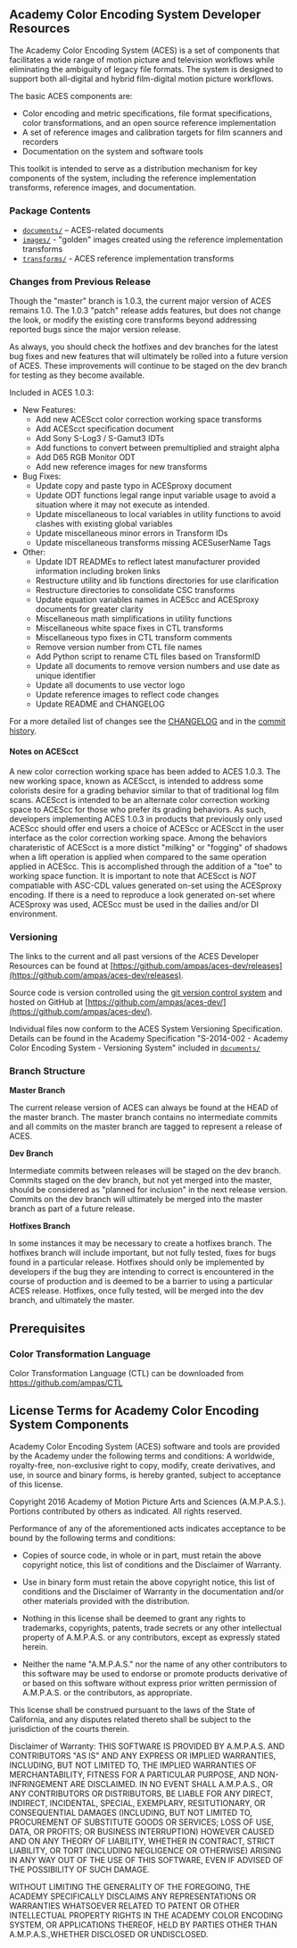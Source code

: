 ## Academy Color Encoding System Developer Resources ##

The Academy Color Encoding System (ACES) is a set of components that facilitates
a wide range of motion picture and television workflows while eliminating the ambiguity of
legacy file formats. The system is designed to support both all-digital and
hybrid film-digital motion picture workflows.

The basic ACES components are:

* Color encoding and metric specifications, file format specifications, color
transformations, and an open source reference implementation 
* A set of reference images and calibration targets for film scanners and
recorders 
* Documentation on the system and software tools

This toolkit is intended to serve as a distribution mechanism for key components
of the system, including the reference implementation transforms, reference
images, and documentation.

### Package Contents ###
 
* [`documents/`](./documents) – ACES-related documents 
* [`images/`](./images) - "golden" images created using the reference implementation transforms
* [`transforms/`](./transforms) - ACES reference implementation transforms

### Changes from Previous Release ###

Though the "master" branch is 1.0.3, the current major version of ACES remains 1.0. The 1.0.3 
"patch" release adds features, but does not change the look, or modify the existing core transforms 
beyond addressing reported bugs since the major version release. 

As always, you should check the hotfixes and dev branches for the latest bug fixes and 
new features that will ultimately be rolled into a future version of ACES. These 
improvements will continue to be staged on the dev branch for testing as they become 
available.

Included in ACES 1.0.3:

  * New Features: 
     * Add new ACEScct color correction working space transforms
     * Add ACEScct specification document
     * Add Sony S-Log3 / S-Gamut3 IDTs
     * Add functions to convert between premultiplied and straight alpha
     * Add D65 RGB Monitor ODT
     * Add new reference images for new transforms
  * Bug Fixes:
     * Update copy and paste typo in ACESproxy document
     * Update ODT functions legal range input variable usage to avoid a situation where it may not execute as intended.
     * Update miscellaneous to local variables in utility functions to avoid clashes with existing global variables
     * Update miscellaneous minor errors in Transform IDs
     * Update miscellaneous transforms missing ACESuserName Tags
  * Other:
     * Update IDT READMEs to reflect latest manufacturer provided information including broken links
     * Restructure utility and lib functions directories for use clarification
     * Restructure directories to consolidate CSC transforms
     * Update equation variables names in ACEScc and ACESproxy documents for greater clarity 
     * Miscellaneous math simplifications in utility functions
     * Miscellaneous white space fixes in CTL transforms
     * Miscellaneous typo fixes in CTL transform comments
     * Remove version number from CTL file names
     * Add Python script to rename CTL files based on TransformID
     * Update all documents to remove version numbers and use date as unique identifier
     * Update all documents to use vector logo
     * Update reference images to reflect code changes
     * Update README and CHANGELOG

For a more detailed list of changes see the [CHANGELOG](./CHANGELOG.md) and in the [commit history](https://github.com/ampas/aces-dev/commits/master).

#### Notes on ACEScct ####

A new color correction working space has been added to ACES 1.0.3.  The new working space, known as ACEScct, is intended to address some colorists desire for a grading behavior similar to that of traditional log film scans.  ACEScct is intended to be an alternate color correction working space to ACEScc for those who prefer its grading behaviors.  As such, developers implementing ACES 1.0.3 in products that previously only used ACEScc should offer end users a choice of ACEScc or ACEScct in the user interface as the color correction working space. Among the behaviors charateristic of ACEScct is a more distict "milking" or "fogging" of shadows when a lift operation is applied when compared to the same operation applied in ACEScc. This is accomplished through the addition of a "toe" to working space function.  It is important to note that ACEScct is *NOT* compatiable with ASC-CDL values generated on-set using the ACESproxy encoding.  If there is a need to reproduce a look generated on-set where ACESproxy was used, ACEScc must be used in the dailies and/or DI environment.

### Versioning ###
 
The links to the current and all past versions of the ACES Developer Resources
can be found at [https://github.com/ampas/aces-dev/releases](https://github.com/ampas/aces-dev/releases).  

Source code is version controlled using the [git version control system](http://git-scm.com/) and hosted on GitHub at [https://github.com/ampas/aces-dev/](https://github.com/ampas/aces-dev/).

Individual files now conform to the ACES System Versioning Specification.  Details can be found in the Academy Specification "S-2014-002 - Academy Color Encoding System - Versioning System" included in [`documents/`](./documents)

### Branch Structure ###

__Master Branch__
 
The current release version of ACES can always be found at the HEAD of the
master branch.  The master branch contains no intermediate commits and all commits on
the master branch are tagged to represent a release of ACES.

__Dev Branch__
 
Intermediate commits between releases will be staged on the dev branch.  Commits staged 
on the dev branch, but not yet merged into the master, should be considered as "planned 
for inclusion" in the next release version.  Commits on the dev branch will ultimately 
be merged into the master branch as part of a future release.

__Hotfixes Branch__

In some instances it may be necessary to create a hotfixes branch.  The hotfixes
branch will include important, but not fully tested, fixes for bugs found in a
particular release.  Hotfixes should only be implemented by developers if the bug they 
are intending to correct is encountered in the course of production and is deemed to be 
a barrier to using a particular ACES release.  Hotfixes, once fully tested, will
be merged into the dev branch, and ultimately the master.

## Prerequisites ##

### Color Transformation Language ###

Color Transformation Language (CTL) can be downloaded from
https://github.com/ampas/CTL

## License Terms for Academy Color Encoding System Components ##

Academy Color Encoding System (ACES) software and tools are provided by the
Academy under the following terms and conditions: A worldwide, royalty-free,
non-exclusive right to copy, modify, create derivatives, and use, in source and
binary forms, is hereby granted, subject to acceptance of this license.

Copyright 2016 Academy of Motion Picture Arts and Sciences (A.M.P.A.S.).
Portions contributed by others as indicated. All rights reserved.

Performance of any of the aforementioned acts indicates acceptance to be bound
by the following terms and conditions:

* Copies of source code, in whole or in part, must retain the above copyright
notice, this list of conditions and the Disclaimer of Warranty.

* Use in binary form must retain the above copyright notice, this list of
conditions and the Disclaimer of Warranty in the documentation and/or other
materials provided with the distribution.

* Nothing in this license shall be deemed to grant any rights to trademarks,
copyrights, patents, trade secrets or any other intellectual property of
A.M.P.A.S. or any contributors, except as expressly stated herein.

* Neither the name "A.M.P.A.S." nor the name of any other contributors to this
software may be used to endorse or promote products derivative of or based on
this software without express prior written permission of A.M.P.A.S. or the
contributors, as appropriate.

This license shall be construed pursuant to the laws of the State of
California, and any disputes related thereto shall be subject to the
jurisdiction of the courts therein.

Disclaimer of Warranty: THIS SOFTWARE IS PROVIDED BY A.M.P.A.S. AND CONTRIBUTORS
"AS IS" AND ANY EXPRESS OR IMPLIED WARRANTIES, INCLUDING, BUT NOT LIMITED TO,
THE IMPLIED WARRANTIES OF MERCHANTABILITY, FITNESS FOR A PARTICULAR PURPOSE, AND
NON-INFRINGEMENT ARE DISCLAIMED. IN NO EVENT SHALL A.M.P.A.S., OR ANY
CONTRIBUTORS OR DISTRIBUTORS, BE LIABLE FOR ANY DIRECT, INDIRECT, INCIDENTAL,
SPECIAL, EXEMPLARY, RESITUTIONARY, OR CONSEQUENTIAL DAMAGES (INCLUDING, BUT NOT
LIMITED TO, PROCUREMENT OF SUBSTITUTE GOODS OR SERVICES; LOSS OF USE, DATA, OR
PROFITS; OR BUSINESS INTERRUPTION) HOWEVER CAUSED AND ON ANY THEORY OF
LIABILITY, WHETHER IN CONTRACT, STRICT LIABILITY, OR TORT (INCLUDING NEGLIGENCE
OR OTHERWISE) ARISING IN ANY WAY OUT OF THE USE OF THIS SOFTWARE, EVEN IF
ADVISED OF THE POSSIBILITY OF SUCH DAMAGE.

WITHOUT LIMITING THE GENERALITY OF THE FOREGOING, THE ACADEMY SPECIFICALLY
DISCLAIMS ANY REPRESENTATIONS OR WARRANTIES WHATSOEVER RELATED TO PATENT OR
OTHER INTELLECTUAL PROPERTY RIGHTS IN THE ACADEMY COLOR ENCODING SYSTEM, OR
APPLICATIONS THEREOF, HELD BY PARTIES OTHER THAN A.M.P.A.S.,WHETHER DISCLOSED OR
UNDISCLOSED.

